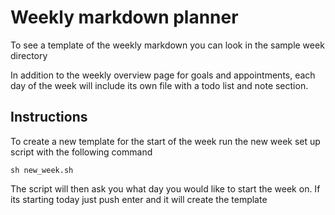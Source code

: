 # Weekly markdown planner
To see a template of the weekly markdown you can look in the sample week directory

In addition to the weekly overview page for goals and appointments, each day of the week will include its own file with a todo list and note section.

## Instructions
To create a new template for the start of the week run the new week set up script with the following command
```shell
sh new_week.sh
```
The script will then ask you what day you would like to start the week on. If its starting today just push enter and it will create the template